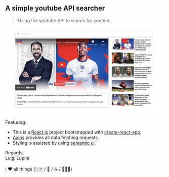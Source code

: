 ## A simple youtube API searcher

> Using the youtube API to search for content.

![alt text](./capture.png)

Featuring:

- This is a [React.js](https://reactjs.org/) project bootstrapped with [create-react-app](https://create-react-app.dev/).
- [Axios](https://axios-http.com/) provides all data fetching requests.
- Styling is assisted by using [semantic ui](https://semantic-ui.com/).

Regards, <br />
Luigi Lupini <br />
<br />
I ❤️ all things (🇮🇹 / 🛵 / ☕️ / 👨‍👩‍👧)<br />
